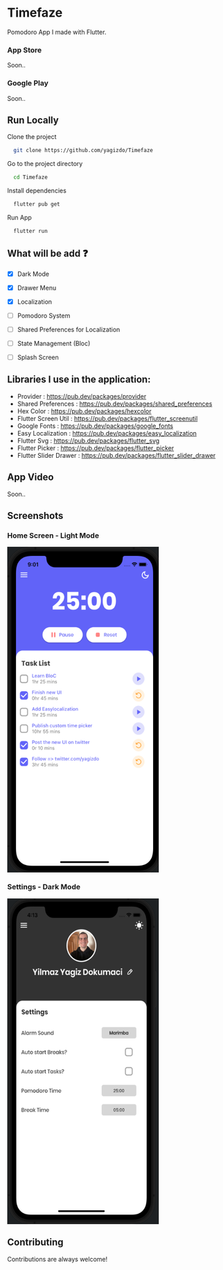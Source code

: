 # Timefaze

Pomodoro App I made with Flutter.



### App Store
Soon..
<!-- <a href="https://apps.apple.com/us/app/todo-moon/id1614639836?itsct=apps_box_badge&amp;itscg=30200" style="display: inline-block; overflow: hidden; border-radius: 13px; width: 250px; height: 83px;"><img src="https://tools.applemediaservices.com/api/badges/download-on-the-app-store/black/en-us?size=250x83&amp;releaseDate=1648080000&h=22d3f068eb8b08f464c9983cec8a32f8" alt="Download on the App Store" style="border-radius: 13px; width: 250px; height: 83px;"></a> -->
### Google Play
Soon..
<!-- <a href='https://play.google.com/store/apps/details?id=com.yagizdokumaci.todo_app&pcampaignid=pcampaignidMKT-Other-global-all-co-prtnr-py-PartBadge-Mar2515-1'>
   <img alt='Get it on Google Play' width="250" height="100" src='https://play.google.com/intl/en_us/badges/static/images/badges/en_badge_web_generic.png'/></a>
-->

## Run Locally

Clone the project

```bash
  git clone https://github.com/yagizdo/Timefaze
```

Go to the project directory

```bash
  cd Timefaze
```

Install dependencies

```bash
  flutter pub get
```

Run App

```bash
  flutter run
```


## What will be add :question:

- [x] Dark Mode
- [x] Drawer Menu
- [X] Localization
- [ ] Pomodoro System
- [ ] Shared Preferences for Localization
- [ ] State Management (Bloc)
- [ ] Splash Screen


##  Libraries I use in the application:
- Provider : https://pub.dev/packages/provider
- Shared Preferences : https://pub.dev/packages/shared_preferences
- Hex Color : https://pub.dev/packages/hexcolor
- Flutter Screen Util : https://pub.dev/packages/flutter_screenutil
- Google Fonts : https://pub.dev/packages/google_fonts
- Easy Localization : https://pub.dev/packages/easy_localization
- Flutter Svg : https://pub.dev/packages/flutter_svg
- Flutter Picker : https://pub.dev/packages/flutter_picker
- Flutter Slider Drawer : https://pub.dev/packages/flutter_slider_drawer


## App Video
Soon..


## Screenshots

### Home Screen - Light Mode
<img align="center" width="350" height="750" src="screenshots/homescreen.png">

### Settings - Dark Mode
<img align="center" width="350" height="750" src="screenshots/settings.png">


## Contributing

Contributions are always welcome!
